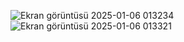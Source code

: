 ![Ekran görüntüsü 2025-01-06 013234](https://github.com/user-attachments/assets/85467ea4-545f-454f-8470-8d4e6b598f7b)
![Ekran görüntüsü 2025-01-06 013321](https://github.com/user-attachments/assets/18aaf18e-cff6-4e71-b38f-1be62b400025)
